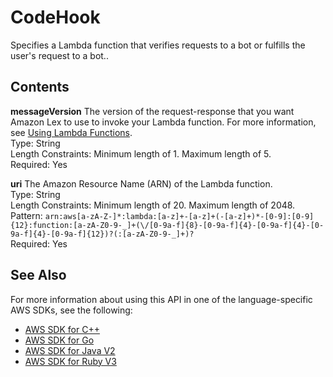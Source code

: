 # CodeHook<a name="API_CodeHook"></a>

Specifies a Lambda function that verifies requests to a bot or fulfills the user's request to a bot\.\.

## Contents<a name="API_CodeHook_Contents"></a>

 **messageVersion**   <a name="lex-Type-CodeHook-messageVersion"></a>
The version of the request\-response that you want Amazon Lex to use to invoke your Lambda function\. For more information, see [Using Lambda Functions](using-lambda.md)\.  
Type: String  
Length Constraints: Minimum length of 1\. Maximum length of 5\.  
Required: Yes

 **uri**   <a name="lex-Type-CodeHook-uri"></a>
The Amazon Resource Name \(ARN\) of the Lambda function\.  
Type: String  
Length Constraints: Minimum length of 20\. Maximum length of 2048\.  
Pattern: `arn:aws[a-zA-Z-]*:lambda:[a-z]+-[a-z]+(-[a-z]+)*-[0-9]:[0-9]{12}:function:[a-zA-Z0-9-_]+(\/[0-9a-f]{8}-[0-9a-f]{4}-[0-9a-f]{4}-[0-9a-f]{4}-[0-9a-f]{12})?(:[a-zA-Z0-9-_]+)?`   
Required: Yes

## See Also<a name="API_CodeHook_SeeAlso"></a>

For more information about using this API in one of the language\-specific AWS SDKs, see the following:
+  [ AWS SDK for C\+\+](https://docs.aws.amazon.com/goto/SdkForCpp/lex-models-2017-04-19/CodeHook) 
+  [ AWS SDK for Go](https://docs.aws.amazon.com/goto/SdkForGoV1/lex-models-2017-04-19/CodeHook) 
+  [ AWS SDK for Java V2](https://docs.aws.amazon.com/goto/SdkForJavaV2/lex-models-2017-04-19/CodeHook) 
+  [ AWS SDK for Ruby V3](https://docs.aws.amazon.com/goto/SdkForRubyV3/lex-models-2017-04-19/CodeHook) 